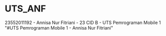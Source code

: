# UTS_ANF
23552011192 - Annisa Nur Fitriani - 23 CID B - UTS Pemrograman Mobile 1
"#UTS Pemrograman Mobile 1 - Annisa Nur Fitriani"
